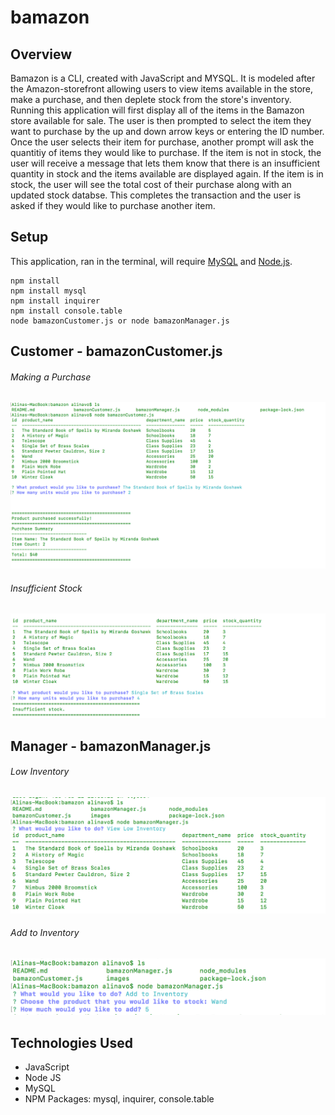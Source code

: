 # bamazon

## Overview
Bamazon is a CLI, created with JavaScript and MYSQL. It is modeled after the Amazon-storefront allowing users to view items available in the store, make a purchase, and then deplete stock from the store's inventory. Running this application will first display all of the items in the Bamazon store available for sale. The user is then prompted to select the item they want to purchase by the up and down arrow keys or entering the ID number. Once the user selects their item for purchase, another prompt will ask the quantitiy of items they would like to purchase. If the item is not in stock, the user will receive a message that lets them know that there is an insufficient quantity in stock and the items available are displayed again. If the item is in stock, the user will see the total cost of their purchase along with an updated stock databse. This completes the transaction and the user is asked if they would like to purchase another item. 

## Setup

This application, ran in the terminal, will require [MySQL](https://www.mysql.com/) and [Node.js](https://nodejs.org/en/).

```
npm install
npm install mysql
npm install inquirer
npm install console.table
node bamazonCustomer.js or node bamazonManager.js

```


## Customer - bamazonCustomer.js

###### Making a Purchase

![alt text](images/purchase.png "Successful Purchase")

###### Insufficient Stock

![alt text](images/insufficient.png "Insufficient Stock")


## Manager - bamazonManager.js

###### Low Inventory
![alt text](images/lowInventory.png "Low Inventory")


###### Add to Inventory
![alt text](images/addInventory.png "Add to Inventory")


## Technologies Used
* JavaScript
* Node JS
* MySQL
* NPM Packages: mysql, inquirer, console.table


